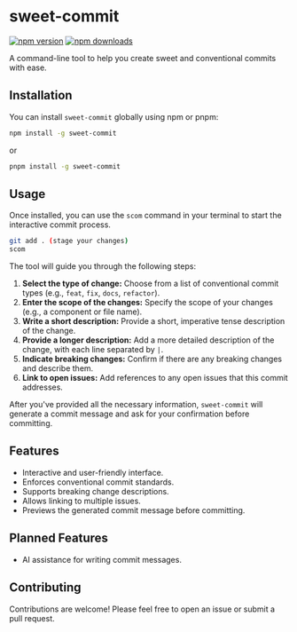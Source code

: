 # sweet-commit
[![npm version](https://img.shields.io/npm/v/sweet-commit)](https://www.npmjs.com/package/sweet-commit)
[![npm downloads](https://img.shields.io/npm/dm/sweet-commit)](https://www.npmjs.com/package/sweet-commit)

A command-line tool to help you create sweet and conventional commits with ease.

## Installation

You can install `sweet-commit` globally using npm or pnpm:

```bash
npm install -g sweet-commit
```

or

```bash
pnpm install -g sweet-commit
```

## Usage

Once installed, you can use the `scom` command in your terminal to start the interactive commit process.

```bash
git add . (stage your changes)
scom
```

The tool will guide you through the following steps:

1.  **Select the type of change:** Choose from a list of conventional commit types (e.g., `feat`, `fix`, `docs`, `refactor`).
2.  **Enter the scope of the changes:** Specify the scope of your changes (e.g., a component or file name).
3.  **Write a short description:** Provide a short, imperative tense description of the change.
4.  **Provide a longer description:** Add a more detailed description of the change, with each line separated by `|`.
5.  **Indicate breaking changes:** Confirm if there are any breaking changes and describe them.
6.  **Link to open issues:** Add references to any open issues that this commit addresses.

After you've provided all the necessary information, `sweet-commit` will generate a commit message and ask for your confirmation before committing.

## Features

*   Interactive and user-friendly interface.
*   Enforces conventional commit standards.
*   Supports breaking change descriptions.
*   Allows linking to multiple issues.
*   Previews the generated commit message before committing.

## Planned Features
*   AI assistance for writing commit messages.

## Contributing

Contributions are welcome! Please feel free to open an issue or submit a pull request.
